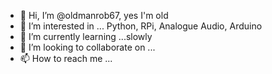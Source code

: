 - 👋 Hi, I’m @oldmanrob67, yes I'm old
- 👀 I’m interested in ... Python, RPi, Analogue Audio, Arduino
- 🌱 I’m currently learning ...slowly
- 💞️ I’m looking to collaborate on ...
- 📫 How to reach me ...

<!---
oldmanrob67/oldmanrob67 is a ✨ special ✨ repository because its `README.md` (this file) appears on your GitHub profile.
You can click the Preview link to take a look at your changes.
--->
